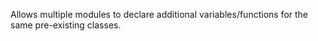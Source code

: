 Allows multiple modules to declare additional variables/functions for the same pre-existing classes.